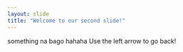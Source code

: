 ```yaml
---
layout: slide
title: "Welcome to our second slide!"
---
```

something na bago hahaha
Use the left arrow to go back!
